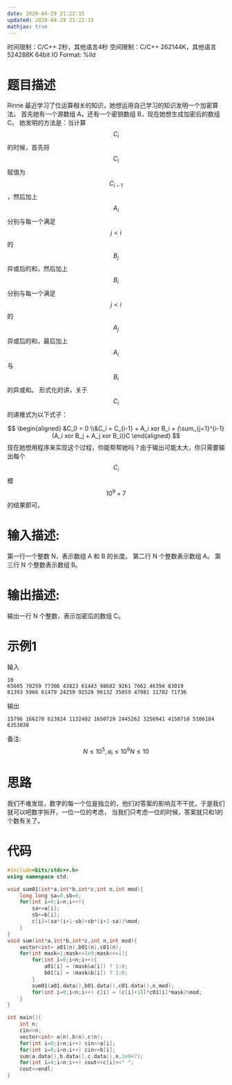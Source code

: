 ```yaml
---
date: 2020-04-29 21:22:15
updated: 2020-04-29 21:22:15
mathjax: true
---
```



时间限制：C/C++ 2秒，其他语言4秒
空间限制：C/C++ 262144K，其他语言524288K
64bit IO Format: %lld
# 题目描述 
Rinne 最近学习了位运算相关的知识，她想运用自己学习的知识发明一个加密算法。
首先她有一个源数组 A，还有一个密钥数组 B，现在她想生成加密后的数组 C。
她发明的方法是：当计算$$C_i$$的时候，首先将 $$C_i$$赋值为$$C_{i-1}$$，然后加上$$ A_i$$ 分别与每一个满足 $$j \lt i$$ 的 $$B_j$$ 异或后的和，然后加上 $$B_i$$ 分别与每一个满足 $$j \lt i$$ 的 $$A_j$$ 异或后的和，最后加上 $$A_i$$ 与 $$B_i$$ 的异或和。
形式化的讲，关于 $$C_i$$ 的递推式为以下式子： 
<!-- more -->
$$
\begin{aligned}
&C_0 = 0
\\&C_i = C_{i-1} + A_i xor B_i + (\sum_{j=1}^{i-1} (A_i xor B_j + A_j xor B_i))C 
\end{aligned}
$$
现在她想用程序来实现这个过程，你能帮帮她吗？由于输出可能太大，你只需要输出每个 $$C_i$$ 模 $$10^9+7$$ 的结果即可。

# 输入描述:
第一行一个整数 N，表示数组 A 和 B 的长度。
第二行 N 个整数表示数组 A。
第三行 N 个整数表示数组 B。
# 输出描述:
输出一行 N 个整数，表示加密后的数组 C。

# 示例1
输入
```input
10
65605 70259 77306 43823 61443 98602 9261 7662 46394 83019
81393 5966 61479 24259 92528 96132 35859 47981 11702 71736
```
输出
```
15796 166270 623824 1132402 1650729 2445262 3256941 4150718 5106184 6353038
```
备注:
$$
N \leq 10^5 ,a_i \leq 10^9N≤10 
$$

# 思路
我们不难发现，数字的每一个位是独立的，他们对答案的影响互不干扰，于是我们就可以吧数字拆开，一位一位的考虑，
当我们只考虑一位的时候，答案就只和1的个数有关了。

# 代码
```cpp
#include<bits/stdc++.h>
using namespace std;

void sum01(int*a,int*b,int*c,int n,int mod){
    long long sa=0,sb=0;
    for(int i=0;i<n;i++){
        sa+=a[i];
        sb+=b[i];
        c[i]=(sa*(i+1-sb)+sb*(i+1-sa))%mod;
    }
}
void sum(int*a,int*b,int*c,int n,int mod){
    vector<int> a01(n),b01(n),c01(n);
    for(int mask=1;mask<=1e9;mask<<=1){
        for(int i=0;i<n;i++){
            a01[i] = (mask&a[i]) ? 1:0;
            b01[i] = (mask&b[i]) ? 1:0;
        }
        sum01(a01.data(),b01.data(),c01.data(),n,mod);
        for(int i=0;i<n;i++) c[i] = (c[i]+1ll*c01[i]*mask)%mod;
    }
}

int main(){
    int n;
    cin>>n;
    vector<int> a(n),b(n),c(n);
    for(int i=0;i<n;i++) cin>>a[i];
    for(int i=0;i<n;i++) cin>>b[i];
    sum(a.data(),b.data(),c.data(),n,1e9+7);
    for(int i=0;i<n;i++) cout<<c[i]<<" ";
    cout<<endl;
}
```